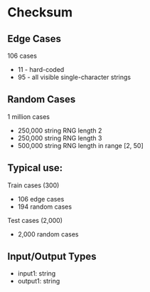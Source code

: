 # Checksum

## Edge Cases
106 cases
- 11 - hard-coded
- 95 - all visible single-character strings

## Random Cases
1 million cases
- 250,000 string RNG length 2
- 250,000 string RNG length 3
- 500,000 string RNG length in range [2, 50]

## Typical use:
Train cases (300)
- 106 edge cases
- 194 random cases

Test cases (2,000)
- 2,000 random cases

## Input/Output Types
- input1: string
- output1: string
